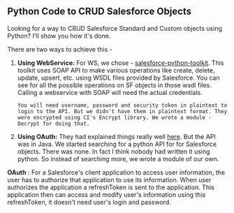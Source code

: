 
Python Code to CRUD Salesforce Objects
--------------------------------------

Looking for a way to CRUD Salesforce Standard and Custom objects using Python?
I'll show you how it's done.

There are two ways to achieve this -  

 1. **Using WebService:**
		For WS, we chose - [salesforce-python-toolkit][1]. This toolkit uses SOAP API to make various operations like create, delete, update, upsert, etc. using WSDL files provided by Salesforce. You can see for all the possible operations on SF objects in those wsdl files. Calling a webservice with SOAP will need the actual credentials.  

		You will need username, password and security token in plaintext to login to the API. But we didn't have them in plaintext format. They were encrypted using CI's Encrypt library. We wrote a module - Decrypt for doing that.
		

 2. **Using OAuth:**
                 They had explained things really well [here][2]. But the API was in Java. We started searching for a python API for for Salesforce objects. There was none. In fact I think nobody had written it using python. So instead of searching more, we wrote a module of our own. 

**OAuth** : For a Salesforce's client application to access user information, the user has to authorize that application to use its information. When user authorizes the application a refreshToken is sent to the application. This application then can access and modify user's information using this refreshToken, it doesn't need user's login and password. 

  [1]: http://code.google.com/p/salesforce-python-toolkit/ 
  [2]: http://www.salesforce.com/us/developer/docs/api_rest/api_rest.pdf 
